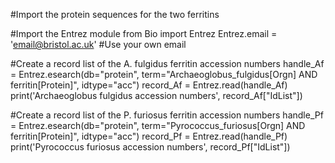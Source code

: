 #Import the protein sequences for the two ferritins

#Import the Entrez module
from Bio import Entrez
Entrez.email = 'email@bristol.ac.uk' #Use your own email

#Create a record list of the A. fulgidus ferritin accession numbers
handle_Af = Entrez.esearch(db="protein", term="Archaeoglobus_fulgidus[Orgn] AND ferritin[Protein]", idtype="acc")
record_Af = Entrez.read(handle_Af)
print('Archaeoglobus fulgidus accession numbers', record_Af["IdList"])

#Create a record list of the P. furiosus ferritin accession numbers
handle_Pf = Entrez.esearch(db="protein", term="Pyrococcus_furiosus[Orgn] AND ferritin[Protein]", idtype="acc")
record_Pf = Entrez.read(handle_Pf)
print('Pyrococcus furiosus accession numbers', record_Pf["IdList"])


